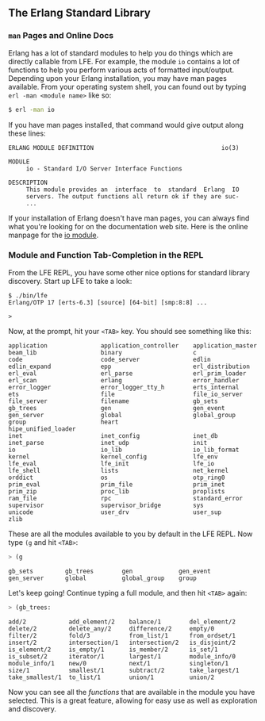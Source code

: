 ## The Erlang Standard Library

### ``man`` Pages and Online Docs
Erlang has a lot of standard modules to help you do things which are directly callable from LFE. For example, the module ``io`` contains a lot of functions to help you perform various acts of formatted input/output. Depending upon your Erlang installation, you may have man pages available. From your operating system shell, you can found out by typing ``erl -man <module name>`` like so:

```bash
$ erl -man io
```

If you have man pages installed, that command would give output along these lines:

```
ERLANG MODULE DEFINITION                                    io(3)

MODULE
     io - Standard I/O Server Interface Functions

DESCRIPTION
     This module provides an  interface  to  standard  Erlang  IO
     servers. The output functions all return ok if they are suc-
     ...
```

If your installation of Erlang doesn't have man pages, you can always find what you're looking for on the documentation web site. Here is the online manpage for the [io module](http://erlang.org/doc/man/io.html).

### Module and Function Tab-Completion in the REPL

From the LFE REPL, you have some other nice options for standard library discovery. Start up LFE to take a look:

```
$ ./bin/lfe
Erlang/OTP 17 [erts-6.3] [source] [64-bit] [smp:8:8] ...

>
```

Now, at the prompt, hit your ``<TAB>`` key. You should see something like this:

```
application               application_controller    application_master
beam_lib                  binary                    c
code                      code_server               edlin
edlin_expand              epp                       erl_distribution
erl_eval                  erl_parse                 erl_prim_loader
erl_scan                  erlang                    error_handler
error_logger              error_logger_tty_h        erts_internal
ets                       file                      file_io_server
file_server               filename                  gb_sets
gb_trees                  gen                       gen_event
gen_server                global                    global_group
group                     heart                     hipe_unified_loader
inet                      inet_config               inet_db
inet_parse                inet_udp                  init
io                        io_lib                    io_lib_format
kernel                    kernel_config             lfe_env
lfe_eval                  lfe_init                  lfe_io
lfe_shell                 lists                     net_kernel
orddict                   os                        otp_ring0
prim_eval                 prim_file                 prim_inet
prim_zip                  proc_lib                  proplists
ram_file                  rpc                       standard_error
supervisor                supervisor_bridge         sys
unicode                   user_drv                  user_sup
zlib
```

These are all the modules available to you by default in the LFE REPL. Now type ``(g`` and hit ``<TAB>``:

```lisp
> (g
```
```
gb_sets         gb_trees        gen             gen_event
gen_server      global          global_group    group
```
Let's keep going! Continue typing a full module, and then hit ``<TAB>`` again:

```lisp
> (gb_trees:
```
```
add/2            add_element/2    balance/1        del_element/2
delete/2         delete_any/2     difference/2     empty/0
filter/2         fold/3           from_list/1      from_ordset/1
insert/2         intersection/1   intersection/2   is_disjoint/2
is_element/2     is_empty/1       is_member/2      is_set/1
is_subset/2      iterator/1       largest/1        module_info/0
module_info/1    new/0            next/1           singleton/1
size/1           smallest/1       subtract/2       take_largest/1
take_smallest/1  to_list/1        union/1          union/2
```
Now you can see all the *functions* that are available in the module you have selected. This is a great feature, allowing for easy use as well as exploration and discovery.